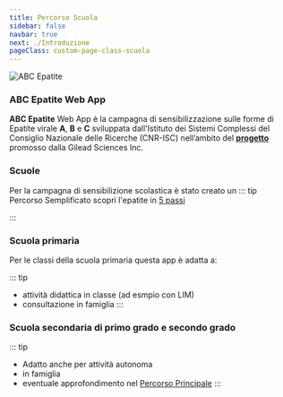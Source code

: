 ```yaml
---
title: Percorso Scuola
sidebar: false
navbar: true
next: ./Introduzione
pageClass: custom-page-class-scuola
---
```


![ABC Epatite](/images/icons/icon-128x128.png)

### ABC Epatite Web App

**ABC Epatite** Web App è la campagna di sensibilizzazione sulle forme di Epatite virale **A**, **B** e **C** sviluppata dall'Istituto dei Sistemi Complessi del Consiglio Nazionale delle Ricerche (CNR-ISC) nell’ambito del **[progetto ](../About/)** promosso dalla Gilead Sciences Inc.

### Scuole

Per la campagna di sensibilizione scolastica è stato creato un
::: tip Percorso Semplificato
scopri l'epatite in [5 passi](./Introduzione/)

:::

### Scuola primaria

Per le classi della scuola primaria questa app è adatta a:

::: tip

- attività didattica in classe (ad esmpio con LIM)
- consultazione in famiglia
  :::

### Scuola secondaria di primo grado e secondo grado

::: tip

- Adatto anche per attività autonoma
- in famiglia
- eventuale approfondimento nel [Percorso Principale](../Introduzione/)
  :::
  <ShareMe/>
